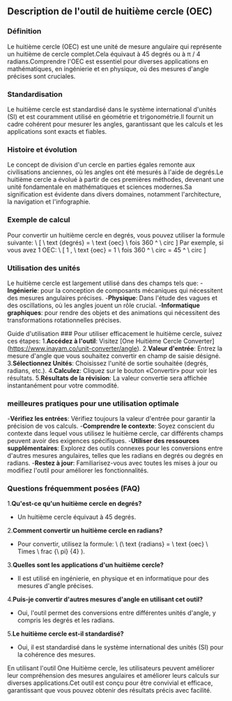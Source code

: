 ## Description de l'outil de huitième cercle (OEC)

### Définition
Le huitième cercle (OEC) est une unité de mesure angulaire qui représente un huitième de cercle complet.Cela équivaut à 45 degrés ou à π / 4 radians.Comprendre l'OEC est essentiel pour diverses applications en mathématiques, en ingénierie et en physique, où des mesures d'angle précises sont cruciales.

### Standardisation
Le huitième cercle est standardisé dans le système international d'unités (SI) et est couramment utilisé en géométrie et trigonométrie.Il fournit un cadre cohérent pour mesurer les angles, garantissant que les calculs et les applications sont exacts et fiables.

### Histoire et évolution
Le concept de division d'un cercle en parties égales remonte aux civilisations anciennes, où les angles ont été mesurés à l'aide de degrés.Le huitième cercle a évolué à partir de ces premières méthodes, devenant une unité fondamentale en mathématiques et sciences modernes.Sa signification est évidente dans divers domaines, notamment l'architecture, la navigation et l'infographie.

### Exemple de calcul
Pour convertir un huitième cercle en degrés, vous pouvez utiliser la formule suivante:
\ [
\ text {degrés} = \ text {oec} \ fois 360 ^ \ circ
\]
Par exemple, si vous avez 1 OEC:
\ [
1 \, \ text {oec} = 1 \ fois 360 ^ \ circ = 45 ^ \ circ
\]

### Utilisation des unités
Le huitième cercle est largement utilisé dans des champs tels que:
-**Ingénierie**: pour la conception de composants mécaniques qui nécessitent des mesures angulaires précises.
-**Physique**: Dans l'étude des vagues et des oscillations, où les angles jouent un rôle crucial.
-**Informatique graphiques**: pour rendre des objets et des animations qui nécessitent des transformations rotationnelles précises.

Guide d'utilisation ###
Pour utiliser efficacement le huitième cercle, suivez ces étapes:
1.**Accédez à l'outil**: Visitez [One Huitième Cercle Converter] (https://www.inayam.co/unit-converter/angle).
2.**Valeur d'entrée**: Entrez la mesure d'angle que vous souhaitez convertir en champ de saisie désigné.
3.**Sélectionnez Unités**: Choisissez l'unité de sortie souhaitée (degrés, radians, etc.).
4.**Calculez**: Cliquez sur le bouton «Convertir» pour voir les résultats.
5.**Résultats de la révision**: La valeur convertie sera affichée instantanément pour votre commodité.

### meilleures pratiques pour une utilisation optimale
-**Vérifiez les entrées**: Vérifiez toujours la valeur d'entrée pour garantir la précision de vos calculs.
-**Comprendre le contexte**: Soyez conscient du contexte dans lequel vous utilisez le huitième cercle, car différents champs peuvent avoir des exigences spécifiques.
-**Utiliser des ressources supplémentaires**: Explorez des outils connexes pour les conversions entre d'autres mesures angulaires, telles que les radians en degrés ou degrés en radians.
-**Restez à jour**: Familiarisez-vous avec toutes les mises à jour ou modifiez l'outil pour améliorer les fonctionnalités.

### Questions fréquemment posées (FAQ)

1.**Qu'est-ce qu'un huitième cercle en degrés?**
- Un huitième cercle équivaut à 45 degrés.

2.**Comment convertir un huitième cercle en radians?**
- Pour convertir, utilisez la formule: \ (\ text {radians} = \ text {oec} \ Times \ frac {\ pi} {4} \).

3.**Quelles sont les applications d'un huitième cercle?**
- Il est utilisé en ingénierie, en physique et en informatique pour des mesures d'angle précises.

4.**Puis-je convertir d'autres mesures d'angle en utilisant cet outil?**
- Oui, l'outil permet des conversions entre différentes unités d'angle, y compris les degrés et les radians.

5.**Le huitième cercle est-il standardisé?**
- Oui, il est standardisé dans le système international des unités (SI) pour la cohérence des mesures.

En utilisant l'outil One Huitième cercle, les utilisateurs peuvent améliorer leur compréhension des mesures angulaires et améliorer leurs calculs sur diverses applications.Cet outil est conçu pour être convivial et efficace, garantissant que vous pouvez obtenir des résultats précis avec facilité.